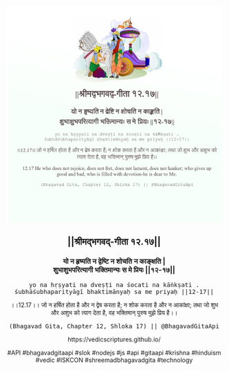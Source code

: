 <img src="../../asset/BG_12_17.png"/>
<center><h2>||श्रीमद्‍भगवद्‍-गीता १२.१७||</h2>
<h3>यो न हृष्यति न द्वेष्टि न शोचति न काङ्क्षति |<br/>शुभाशुभपरित्यागी भक्तिमान्यः स मे प्रियः ||१२-१७||</h3>
<pre>yo na hṛṣyati na dveṣṭi na śocati na kāṅkṣati .<br/>śubhāśubhaparityāgī bhaktimānyaḥ sa me priyaḥ ||12-17||</pre>
<p>।।12.17।। जो न हर्षित होता है और न द्वेष करता है; न शोक करता है और न आकांक्षा; तथा जो शुभ और अशुभ को त्याग देता है, वह भक्तिमान् पुरुष मुझे प्रिय है।।</p>
<pre>(Bhagavad Gita, Chapter 12, Shloka 17) || @BhagavadGitaApi</pre><p>https://vedicscriptures.github.io/</p><p>#API #bhagavadgitaapi #slok #nodejs #js #api #gitaapi #krishna #hinduism #vedic #ISKCON #shreemadbhagavadgita #technology</p></center>